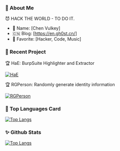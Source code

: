### 👤 About Me

😈 HACK THE WORLD - TO DO IT.

- 🥸 Name: [Chen Vulkey]
- 🇨🇳 Blog: [https://en.gh0st.cn/]
- 💖 Favorite: [Hacker, Code, Music]

### 🔅 Recent Project

🏆 HaE: BurpSuite Highlighter and Extractor

[![HaE](https://github-readme-stats.vercel.app/api/pin/?username=gh0stkey&repo=HaE&show_owner=true)](https://github.com/gh0stkey/HaE)

🏆 RGPerson: Randomly generate identity information

[![RGPerson](https://github-readme-stats.vercel.app/api/pin/?username=gh0stkey&repo=RGPerson&show_owner=true)](https://github.com/gh0stkey/RGPerson)


### 🔱 Top Languages Card

[![Top Langs](https://github-readme-stats.vercel.app/api/top-langs/?username=gh0stkey&hide=css,html&layout=compact)](https://github-readme-stats.vercel.app/api/top-langs/?username=gh0stkey&hide=css,html&layout=compact)

### ✨ Github Stats

[![Top Langs](https://github-readme-stats.vercel.app/api?username=gh0stkey&show_icons=true)](https://github-readme-stats.vercel.app/api?username=gh0stkey&show_icons=true)